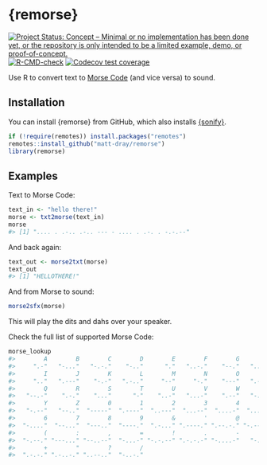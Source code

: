 
<!-- README.md is generated from README.Rmd. Please edit that file -->

# {remorse}

<!-- badges: start -->

[![Project Status: Concept – Minimal or no implementation has been done
yet, or the repository is only intended to be a limited example, demo,
or
proof-of-concept.](https://www.repostatus.org/badges/latest/concept.svg)](https://www.repostatus.org/#concept)
[![R-CMD-check](https://github.com/matt-dray/remorse/workflows/R-CMD-check/badge.svg)](https://github.com/matt-dray/remorse/actions)
[![Codecov test
coverage](https://codecov.io/gh/matt-dray/remorse/branch/main/graph/badge.svg)](https://app.codecov.io/gh/matt-dray/remorse?branch=main)
<!-- badges: end -->

Use R to convert text to [Morse
Code](https://en.wikipedia.org/wiki/Morse_code) (and vice versa) to
sound.

## Installation

You can install {remorse} from GitHub, which also installs
[{sonify}](https://CRAN.R-project.org/package=sonify).

``` r
if (!require(remotes)) install.packages("remotes")
remotes::install_github("matt-dray/remorse")
library(remorse)
```

## Examples

Text to Morse Code:

``` r
text_in <- "hello there!"
morse <- txt2morse(text_in)
morse
#> [1] ".... . .-.. .-.. --- - .... . .-. . -.-.--"
```

And back again:

``` r
text_out <- morse2txt(morse)
text_out
#> [1] "HELLOTHERE!"
```

And from Morse to sound:

``` r
morse2sfx(morse)
```

This will play the dits and dahs over your speaker.

Check the full list of supported Morse Code:

``` r
morse_lookup
#>        A        B        C        D        E        F        G        H 
#>     ".-"   "-..."   "-.-."    "-.."      "."   "..-."    "--."   "...." 
#>        I        J        K        L        M        N        O        P 
#>     ".."   ".---"    "-.-"   ".-.."     "--"     "-."    "---"   ".--." 
#>        Q        R        S        T        U        V        W        X 
#>   "--.-"    ".-."    "..."      "-"    "..-"   "...-"    ".--"   "-..-" 
#>        Y        Z        0        1        2        3        4        5 
#>   "-.--"   "--.."  "-----"  ".----"  "..---"  "...--"  "....-"  "....." 
#>        6        7        8        9        &        '        @        ) 
#>  "-...."  "--..."  "---.."  "----."  ".-..." ".----." ".--.-." "-.--.-" 
#>        (        :        ,        =        !        .        -        * 
#>  "-.--." "---..." "--..--"  "-...-" "-.-.--" ".-.-.-" "-....-"   "-..-" 
#>        +        "        ?        / 
#>  ".-.-." ".-..-." "..--.."  "-..-."
```
